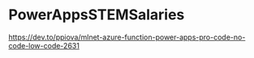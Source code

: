 # PowerAppsSTEMSalaries

https://dev.to/ppiova/mlnet-azure-function-power-apps-pro-code-no-code-low-code-2631
